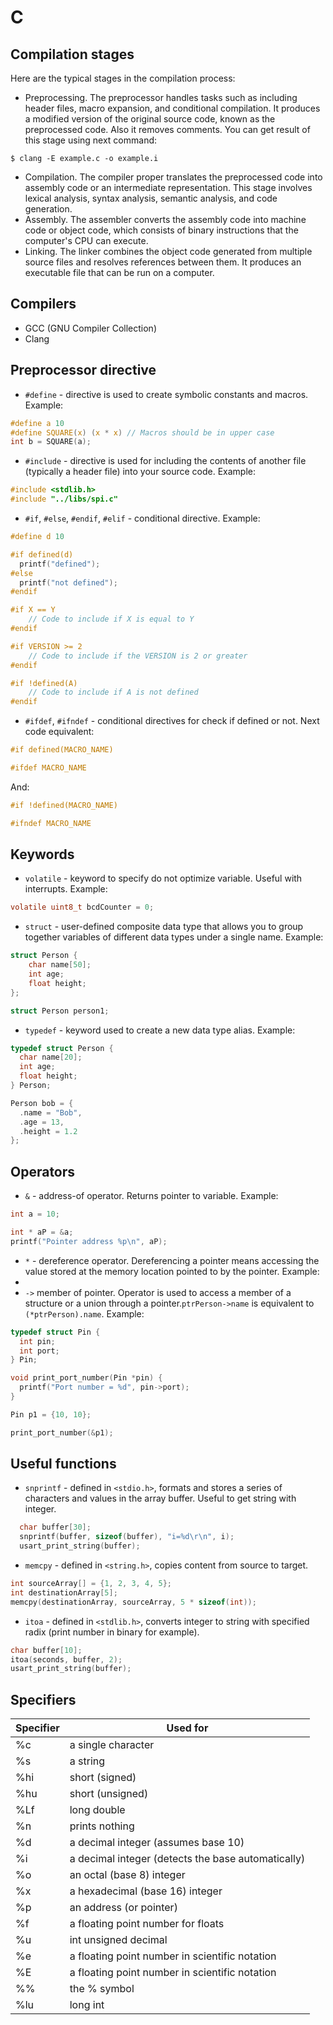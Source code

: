 # C

## Compilation stages
Here are the typical stages in the compilation process:

- Preprocessing. The preprocessor handles tasks such as including header files, macro expansion, and conditional compilation. It produces a modified version of the original source code, known as the preprocessed code. Also it removes comments. You can get result of this stage using next command:

`$ clang -E example.c -o example.i`

- Compilation. The compiler proper translates the preprocessed code into assembly code or an intermediate representation. This stage involves lexical analysis, syntax analysis, semantic analysis, and code generation.
- Assembly. The assembler converts the assembly code into machine code or object code, which consists of binary instructions that the computer's CPU can execute.
- Linking. The linker combines the object code generated from multiple source files and resolves references between them. It produces an executable file that can be run on a computer.

## Compilers
- GCC (GNU Compiler Collection)
- Clang

## Preprocessor directive
- `#define` - directive is used to create symbolic constants and macros. Example:
```c
#define a 10
#define SQUARE(x) (x * x) // Macros should be in upper case
int b = SQUARE(a);
```

- `#include` -  directive is used for including the contents of another file (typically a header file) into your source code. Example:
```c
#include <stdlib.h>
#include "../libs/spi.c"
```

- `#if`, `#else`, `#endif`, `#elif` - conditional directive. Example:
```c
#define d 10

#if defined(d)
  printf("defined");
#else
  printf("not defined");
#endif
```

```c
#if X == Y
    // Code to include if X is equal to Y
#endif

#if VERSION >= 2
    // Code to include if the VERSION is 2 or greater
#endif

#if !defined(A)
    // Code to include if A is not defined
#endif
```

- `#ifdef`, `#ifndef` - conditional directives for check if defined or not. Next code equivalent:
```c
#if defined(MACRO_NAME)
```
```c
#ifdef MACRO_NAME
```
And:
```c
#if !defined(MACRO_NAME)
```
```c
#ifndef MACRO_NAME
```

## Keywords
- `volatile` - keyword to specify do not optimize variable. Useful with interrupts. Example: 
```c
volatile uint8_t bcdCounter = 0;
```

- `struct` - user-defined composite data type that allows you to group together variables of different data types under a single name. Example:
```c
struct Person {
    char name[50];
    int age;
    float height;
};

struct Person person1;
```
- `typedef` - keyword used to create a new data type alias. Example:
```c
typedef struct Person {
  char name[20];
  int age;
  float height;
} Person;

Person bob = {
  .name = "Bob",
  .age = 13,
  .height = 1.2
};
```

## Operators
- `&` -  address-of operator. Returns pointer to variable. Example:
```c
int a = 10;

int * aP = &a;
printf("Pointer address %p\n", aP);
```
- `*` - dereference operator. Dereferencing a pointer means accessing the value stored at the memory location pointed to by the pointer. Example:
- 
- `->` member of pointer. Operator is used to access a member of a structure or a union through a pointer.`ptrPerson->name` is equivalent to `(*ptrPerson).name`. Example: 
```c
typedef struct Pin {
  int pin;
  int port;
} Pin;

void print_port_number(Pin *pin) {
  printf("Port number = %d", pin->port);
}

Pin p1 = {10, 10};

print_port_number(&p1);
```

## Useful functions
- `snprintf` - defined in `<stdio.h>`,  formats and stores a series of characters and values in the array buffer. Useful to get string with integer.
```c
  char buffer[30];
  snprintf(buffer, sizeof(buffer), "i=%d\r\n", i);
  usart_print_string(buffer);
```
- `memcpy` - defined in `<string.h>`, copies content from source to target.
```c
int sourceArray[] = {1, 2, 3, 4, 5};
int destinationArray[5];
memcpy(destinationArray, sourceArray, 5 * sizeof(int));
```
- `itoa` - defined in `<stdlib.h>`, converts integer to string with specified radix (print number in binary for example).
```c
char buffer[10];
itoa(seconds, buffer, 2);
usart_print_string(buffer);
```

## Specifiers
| Specifier | Used for                                           |
| --------- | -------------------------------------------------- |
| %c        | a single character                                 |
| %s        | a string                                           |
| %hi       | short (signed)                                     |
| %hu       | short (unsigned)                                   |
| %Lf       | long double                                        |
| %n        | prints nothing                                     |
| %d        | a decimal integer (assumes base 10)                |
| %i        | a decimal integer (detects the base automatically) |
| %o        | an octal (base 8) integer                          |
| %x        | a hexadecimal (base 16) integer                    |
| %p        | an address (or pointer)                            |
| %f        | a floating point number for floats                 |
| %u        | int unsigned decimal                               |
| %e        | a floating point number in scientific notation     |
| %E        | a floating point number in scientific notation     |
| %%        | the % symbol                                       |
| %lu       | long int                                           |